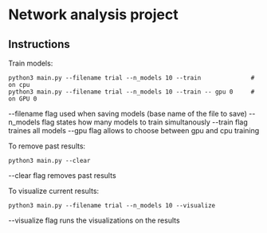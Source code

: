 # Network analysis project

## Instructions

Train models:
```
python3 main.py --filename trial --n_models 10 --train              # on cpu
python3 main.py --filename trial --n_models 10 --train -- gpu 0     # on GPU 0
```
--filename flag used when saving models (base name of the file to save)
--n_models flag states how many models to train simultanously
--train flag traines all models
--gpu flag allows to choose between gpu and cpu training

To remove past results:
```
python3 main.py --clear
```
--clear flag removes past results

To visualize current results:
```
python3 main.py --filename trial --n_models 10 --visualize
```
--visualize flag runs the visualizations on the results